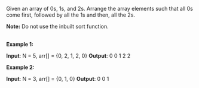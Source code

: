 Given an array of 0s, 1s, and 2s. Arrange the array elements such that all 0s come first, followed by all the 1s and then, all the 2s.

**Note:** Do not use the inbuilt sort function.  
 

**Example 1:**

**Input**: N = 5, arr[] = {0, 2, 1, 2, 0}
**Output**: 0 0 1 2 2

**Example 2:**

**Input**: N = 3, arr[] = {0, 1, 0}
**Output**: 0 0 1
